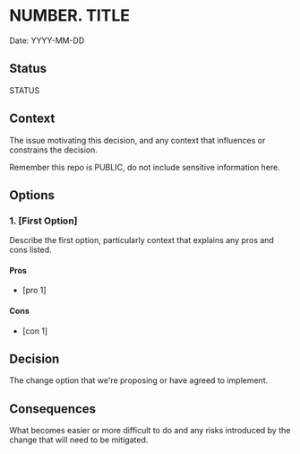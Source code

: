 # NUMBER. TITLE

Date: YYYY-MM-DD

## Status

STATUS

## Context

The issue motivating this decision, and any context that influences or constrains the decision.

Remember this repo is PUBLIC, do not include sensitive information here.

## Options

### 1. [First Option]

Describe the first option, particularly context that explains any pros and cons listed.

#### Pros

- [pro 1]

#### Cons

- [con 1]

## Decision

The change option that we're proposing or have agreed to implement.

## Consequences

What becomes easier or more difficult to do and any risks introduced by the change that will need to be mitigated.
